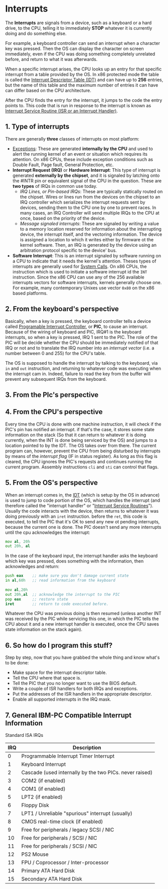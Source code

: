 # Interrupts

The **Interrupts** are signals from a device, such as a keyboard or a hard drive, to the CPU, telling it to immediately **STOP** whatever it is currently doing and do something else.

For example, a keyboard controller can send an interrupt when a character key was pressed. Then the OS can display the character on screen immediately, even if the CPU was doing something completely unrelated before, and return to what it was afterwards.

When a specific interrupt arises, the CPU looks up an entry for that specific interrupt from a table provided by the OS. In x86 protected mode the table is called the [Interrupt Descriptor Table (IDT)](interrupt_descriptor_table.md) and can have up to **256** entries, but the name of this table and the maximum number of entries it can have can differ based on the CPU architecture.

After the CPU finds the entry for the interrupt, it jumps to the code the entry points to. This code that is run in response to the interrupt is known as [Interrupt Service Routine (ISR or an Interrupt Handler)](interrupt_service_routines.md).

## 1. Type of interrupts

There are generally **three** classes of interrupts on most platform:

* [Exceptions](exceptions.md): These are generated **internally by the CPU** and used to alert the running kernel of an event or situation which requires its attention. On x86 CPUs, these include exception conditions such as Double Fault, Page fault, General Protection, etc.
* **Interrupt Request (IRQ)** or **Hardware Interrupt**: This type of interrupt is generated **externally by the chipset**, and it is signaled by latching onto the #INTR pin or equivalent signal of the CPU in the question. These are **two types** of IRQs in common use today.
  * *IRQ Lines, or Pin-based IRQs*: These are typically statically routed on the chipset. Wires or lines run from the devices on the chipset to an IRQ controller which serializes the interrupt requests sent by devices, sending them to the CPU one by one to prevent races. In many cases, an IRQ Controller will send multiple IRQs to the CPU at once, based on the priority of the device.
  * *Message signaled interrupts*: These are signaled by writing a value to a memory location reserved for information about the interrupting device, the interrupt itself, and the vectoring information. The device is assigned a location to which it writes either by firmware ot the kernel software. Then, an IRQ is generated by the device using an arbitration protocol specific to the device' bus.
* **Software Interrupt**: This is an interrupt signaled by software running on a CPU to indicate that it needs the kernel's attention. Theses types of interrupts are generally used for [System Calls](system_calls.md). On x86 CPUs, the instruction which is used to initiate a software interrupt id the `INT` instruction. Since the x86 CPU can use any of the 256 available interrupts vectors for software interrupts, kernels generally choose one. For example, many contemporary Unixes use vector `0x80` on the x86 based platforms.

## 2. From the keyboard's perspective

Basically, when a key is pressed, the keyboard controller tells a device called [Programable Interrupt Controller](programmable_interrupt_controller.md), or **PIC**, to cause an interrupt. Because of the wiring of keyboard and PIC, IRQ#1 is the keyboard interrupts, so when a key is pressed, IRQ 1 sent to the PIC. The role of the PIC will be decide whether the CPU should be immediately notified of that IRQ or not and to translate the IRQ number into an *interrupt vector* (i.e. a number between 0 and 255) for the CPU's table.

The OS is supposed to handle the interrupt by talking to the keyboard, via `in` and `out` instruction, and returning to whatever code was executing when the interrupt cam in. Indeed, failure to read the key from the buffer will prevent any subsequent IRQs from the keyboard.

## 3. From the PIc's perspective

## 4. From the CPU's perspective

Every time the CPU is done with one machine instruction, it will check if the PIC's pin has notified an interrupt. if that's the case, it stores some state information on the stack (So that it can return to whatever it is doing currently, when the INT is done being serviced by the OS) and jumps to a location pointed to by the IDT. The OS takes over from there. The current program can, however, prevent the CPU from being disturbed by interrupts by means of the *interrupt flag* (IF in status register). As long as this flag is cleared, the CPU ignores the PIC's requests and continues running the current program. Assembly instructions `cli` and `sti` can control that flags.

## 5. From the OS's perspective

When an interrupt comes in, the [IDT](interrupt_descriptor_table.md) (which is setup by the OS in advance) is used to jump to code portion of the OS, which handles the interrupt (and therefore called the "interrupt handler" or "[Interrupt Service Routines](interrupt_service_routines.md)"). Usually the code interacts with the device, then returns to whatever it was doing previously with an `iret` instruction. before the `ret`, this code is executed, to tell the PIC that it's OK to send any new ot pending interrupts, because the current one is done. The PIC doesn't send any more interrupts until the cpu acknowledges the interrupt:

```asm
mov al, 20h
out 20h, al
```

In the case of the keyboard input, the interrupt handler asks the keyboard which key was pressed, does something with the information, then acknowledges and return:

```asm
push eax    ;; make sure you don't damage current state
in al,60h   ;; read information from the keyboard
 
mov al,20h
out 20h,al  ;; acknowledge the interrupt to the PIC
pop eax     ;; restore state
iret        ;; return to code executed before.
```

Whatever the CPU was previous doing is then resumed (unless another INT was received by the PIC while servicing this one, in which the PIC tells the CPU about it and a new interrupt handler is executed, once the CPU saves state information on the stack again).

## 6. So how do I program this stuff?

Step by step, now that you have grabbed the whole thing and know what's to be done:

* Make space for the interrupt descriptor table.
* Tell the CPU where that space is.
* Tell the PIC that you no longer want to use the BIOS default.
* Write a couple of ISR handlers for both IRQs and exceptions.
* Put the addresses of the ISR handlers in the appropriate descriptor.
* Enable all supported interrupts in the IRQ mask.

## 7. General IBM-PC Compatible Interrupt Information

Standard ISA IRQs

|IRQ|Description|
|---|-----------|
|0|Programmable Interrupt Timer Interrupt|
|1|Keyboard Interrupt|
|2|Cascade (used internally by the two PICs. never raised)|
|3|COM2 (if enabled)|
|4|COM1 (if enabled)|
|5|LPT2 (if enabled)|
|6|Floppy Disk|
|7|LPT1 / Unreliable "spurious" interrupt (usually)|
|8|CMOS real-time clock (if enabled)|
|9|Free for peripherals / legacy SCSI / NIC|
|10|Free for peripherals / SCSI / NIC|
|11|Free for peripherals / SCSI / NIC|
|12|PS2 Mouse|
|13|FPU / Coprocessor / Inter-processor|
|14|Primary ATA Hard Disk|
|15|Secondary ATA Hard Disk|

